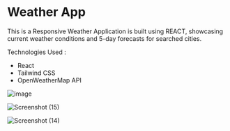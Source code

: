 <h1>Weather App </h1>
<p>This is a Responsive Weather Application is built using REACT, showcasing current weather conditions and 5-day forecasts for searched cities.</p>
<p>Technologies Used : </p>
<ul>
 <li>React</li>
 <li>Tailwind CSS</li>
 <li>OpenWeatherMap API</li>
</ul> 

![image](https://github.com/user-attachments/assets/5c94b447-c786-4636-9f70-ec591ea16ae8)


![Screenshot (15)](https://github.com/user-attachments/assets/9e0ac965-6a5a-40c4-9f07-870f65b8dbb4)


![Screenshot (14)](https://github.com/user-attachments/assets/01ffeaa9-d96e-4ad2-9509-701c319cd6c2)

